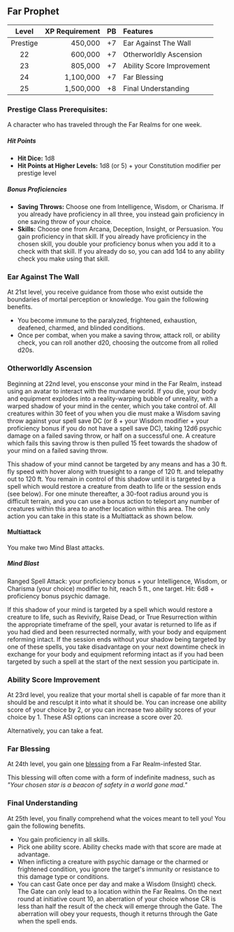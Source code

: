 ## Far Prophet

| Level    | XP Requirement   | PB | Features |
|:--------:|----------:|---:|:---------|
| Prestige | 450,000   | +7 | Ear Against The Wall |
| 22       | 600,000   | +7 | Otherworldly Ascension |
| 23       | 805,000   | +7 | Ability Score Improvement	|
| 24       | 1,100,000 | +7 | Far Blessing |
| 25       | 1,500,000 | +8 | Final Understanding |

### Prestige Class Prerequisites: 
A character who has traveled through the Far Realms for one week.

##### Hit Points
- **Hit Dice:** 1d8	
- **Hit Points at Higher Levels:** 1d8 (or 5) + your Constitution modifier per prestige level

##### Bonus Proficiencies
- **Saving Throws:** Choose one from Intelligence, Wisdom, or Charisma. If you already have proficiency in all three, you instead gain proficiency in one saving throw of your choice.
- **Skills:** Choose one from Arcana, Deception, Insight, or Persuasion. You gain proficiency in that skill. If you already have proficiency in the chosen skill, you double your proficiency bonus when you add it to a check with that skill. If you already do so, you can add 1d4 to any ability check you make using that skill.

### Ear Against The Wall
At 21st level, you receive guidance from those who exist outside the boundaries of mortal perception or knowledge. You gain the following benefits.
- You become immune to the paralyzed, frightened, exhaustion, deafened, charmed, and blinded conditions.
- Once per combat, when you make a saving throw, attack roll, or ability check, you can roll another d20, choosing the outcome from all rolled d20s.

### Otherworldly Ascension
Beginning at 22nd level, you ensconse your mind in the Far Realm, instead using an avatar to interact with the mundane world. If you die, your body and equipment explodes into a reality-warping bubble of unreality, with a warped shadow of your mind in the center, which you take control of. All creatures within 30 feet of you when you die must make a Wisdom saving throw against your spell save DC (or 8 + your Wisdom modifier + your proficiency bonus if you do not have a spell save DC), taking 12d6 psychic damage on a failed saving throw, or half on a successful one. A creature which fails this saving throw is then pulled 15 feet towards the shadow of your mind on a failed saving throw. 

This shadow of your mind cannot be targeted by any means and has a 30 ft. fly speed with hover along with truesight to a range of 120 ft. and telepathy out to 120 ft. You remain in control of this shadow until it is targeted by a spell which would restore a creature from death to life or the session ends (see below). For one minute thereafter, a 30-foot radius around you is difficult terrain, and you can use a bonus action to teleport any number of creatures within this area to another location within this area. The only action you can take in this state is a Multiattack as shown below.

#### Multiattack
You make two Mind Blast attacks.

##### Mind Blast
 Ranged Spell Attack: your proficiency bonus + your Intelligence, Wisdom, or Charisma (your choice) modifier to hit, reach 5 ft., one target. Hit: 6d8 + proficiency bonus psychic damage.

If this shadow of your mind is targeted by a spell which would restore a creature to life, such as Revivify, Raise Dead, or True Resurrection within the appropriate timeframe of the spell, your avatar is returned to life as if you had died and been resurrected normally, with your body and equipment reforming intact. If the session ends without your shadow being targeted by one of these spells, you take disadvantage on your next downtime check in exchange for your body and equipment reforming intact as if you had been targeted by such a spell at the start of the next session you participate in.

### Ability Score Improvement
At 23rd level, you realize that your mortal shell is capable of far more than it should be and resculpt it into what it should be. You can increase one ability score of your choice by 2, or you can increase two ability scores of your choice by 1. These ASI options can increase a score over 20.

Alternatively, you can take a feat.

### Far Blessing
At 24th level, you gain one [blessing](./blessings.md) from a Far Realm-infested Star.

This blessing will often come with a form of indefinite madness, such as *"Your chosen star is a beacon of safety in a world gone mad."*

### Final Understanding
At 25th level, you finally comprehend what the voices meant to tell you! You gain the following benefits.
- You gain proficiency in all skills. 
- Pick one ability score. Ability checks made with that score are made at advantage.
- When inflicting a creature with psychic damage or the charmed or frightened condition, you ignore the target's immunity or resistance to this damage type or conditions.
- You can cast Gate once per day and make a Wisdom (Insight) check. The Gate can only lead to a location within the Far Realms. On the next round at initiative count 10, an aberration of your choice whose CR is less than half the result of the check will emerge through the Gate. The aberration will obey your requests, though it returns through the Gate when the spell ends.
